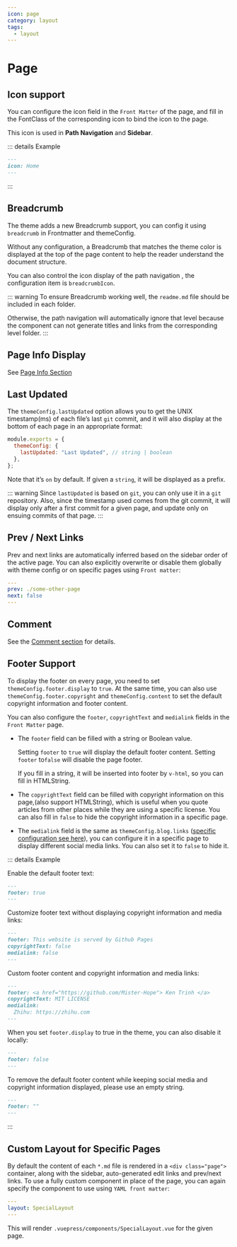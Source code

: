 ```yaml
---
icon: page
category: layout
tags:
  - layout
---
```


# Page

## Icon support

You can configure the icon field in the `Front Matter` of the page, and fill in the FontClass of the corresponding icon to bind the icon to the page.

This icon is used in **Path Navigation** and **Sidebar**.

::: details Example

```md
---
icon: Home
---
```

:::

## Breadcrumb <MyBadge text="Support page config" />

The theme adds a new Breadcrumb support, you can config it using `breadcrumb` in Frontmatter and themeConfig.

Without any configuration, a Breadcrumb that matches the theme color is displayed at the top of the page content to help the reader understand the document structure.

You can also control the icon display of the path navigation <MyBadge text="Support page config" />, the configuration item is `breadcrumbIcon`.

::: warning
To ensure Breadcrumb working well, the `readme.md` file should be included in each folder.

Otherwise, the path navigation will automatically ignore that level because the component can not generate titles and links from the corresponding level folder.
:::

## Page Info Display

See [Page Info Section](../feature/page-info.md)

## Last Updated

The `themeConfig.lastUpdated` option allows you to get the UNIX timestamp(ms) of each file’s last `git` commit, and it will also display at the bottom of each page in an appropriate format:

```js
module.exports = {
  themeConfig: {
    lastUpdated: "Last Updated", // string | boolean
  },
};
```

Note that it’s `on` by default. If given a `string`, it will be displayed as a prefix.

::: warning
Since `lastUpdated` is based on `git`, you can only use it in a `git` repository. Also, since the timestamp used comes from the git commit, it will display only after a first commit for a given page, and update only on ensuing commits of that page.
:::

## Prev / Next Links

Prev and next links are automatically inferred based on the sidebar order of the active page. You can also explicitly overwrite or disable them globally with theme config or on specific pages using `Front matter`:

```yaml
---
prev: ./some-other-page
next: false
---

```

## Comment

See the [Comment section](../feature/comment.md) for details.

## Footer Support <MyBadge text="Support page config" />

To display the footer on every page, you need to set `themeConfig.footer.display` to `true`. At the same time, you can also use `themeConfig.footer.copyright` and `themeConfig.content` to set the default copyright information and footer content.

You can also configure the `footer`, `copyrightText` and `medialink` fields in the `Front Matter` page.

- The `footer` field can be filled with a string or Boolean value.

  Setting `footer` to `true` will display the default footer content. Setting `footer` to`false` will disable the page footer.

  If you fill in a string, it will be inserted into footer by `v-html`, so you can fill in HTMLString.

- The `copyrightText` field can be filled with copyright information on this page,(also support HTMLString), which is useful when you quote articles from other places while they are using a specific license. You can also fill in `false` to hide the copyright information in a specific page.

- The `medialink` field is the same as `themeConfig.blog.links` ([specific configuration see here](./blog.md#configurable-items)), you can configure it in a specific page to display different social media links. You can also set it to `false` to hide it.

::: details Example

Enable the default footer text:

```md
---
footer: true
---
```

Customize footer text without displaying copyright information and media links:

```md
---
footer: This website is served by Github Pages
copyrightText: false
medialink: false
---
```

Custom footer content and copyright information and media links:

```md
---
footer: <a href="https://github.com/Mister-Hope"> Ken Trinh </a>
copyrightText: MIT LICENSE
medialink:
  Zhihu: https://zhihu.com
---
```

When you set `footer.display` to true in the theme, you can also disable it locally:

```md
---
footer: false
---
```

To remove the default footer content while keeping social media and copyright information displayed, please use an empty string.

```md
---
footer: ""
---
```

:::

## Custom Layout for Specific Pages

By default the content of each `*.md` file is rendered in a `<div class="page">` container, along with the sidebar, auto-generated edit links and prev/next links. To use a fully custom component in place of the page, you can again specify the component to use using `YAML front matter`:

```yaml
---
layout: SpecialLayout
---

```

This will render `.vuepress/components/SpecialLayout.vue` for the given page.
